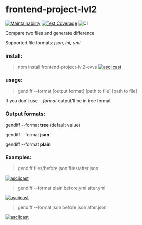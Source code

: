 # frontend-project-lvl2
[![Maintainability](https://api.codeclimate.com/v1/badges/72882b90b08047b9f08f/maintainability)](https://codeclimate.com/github/evvs/frontend-project-lvl2/maintainability)
[![Test Coverage](https://api.codeclimate.com/v1/badges/72882b90b08047b9f08f/test_coverage)](https://codeclimate.com/github/evvs/frontend-project-lvl2/test_coverage)
![CI](https://github.com/evvs/frontend-project-lvl2/workflows/CI/badge.svg)

Compare two files and generate difference 

Supported file formats: *json, ini, yml*

### install:
> npm install frontend-project-lvl2-evvs
[![asciicast](https://asciinema.org/a/JoiZ0gKOK5toE2oxiuj3nTmY7.svg)](https://asciinema.org/a/JoiZ0gKOK5toE2oxiuj3nTmY7)

### usage:
> gendiff --format [output format] [path to file] [path to file]

If you don't use *--format* output'll be in tree format 
### Output formats:
  gendiff --format **tree** (default value)
  
  gendiff --format **json**
  
  gendiff --format **plain**
  
### Examples:

>gendiff files/before.json files/after.json

[![asciicast](https://asciinema.org/a/K2GmE2EE27CGJisqpFwrGR3eH.svg)](https://asciinema.org/a/K2GmE2EE27CGJisqpFwrGR3eH)

>gendiff --format plain before.yml after.yml

[![asciicast](https://asciinema.org/a/lP6SY9WY6pO2YuyvUkGyPeNP8.svg)](https://asciinema.org/a/lP6SY9WY6pO2YuyvUkGyPeNP8)

>gendiff --format json before.json after.json

[![asciicast](https://asciinema.org/a/AF90ATxLB1CyD6L6Zb8bJSJ5F.svg)](https://asciinema.org/a/AF90ATxLB1CyD6L6Zb8bJSJ5F)
